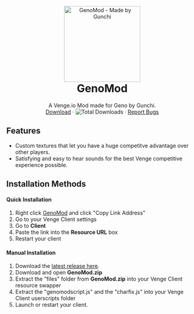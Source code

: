 <p align="center" style="margin-bottom: 0px !important;">
  <img width="200" src="https://cdn.discordapp.com/attachments/856153210989576192/856153437589995570/Text.png" alt="GenoMod - Made by Gunchi" align="center">
</p>

<h1 align="center" style="margin-top: 0px;">GenoMod</h1>

 <p align="center">
    A Venge.io Mod made for Geno by Gunchi.
    <br />
    <a href="https://github.com/Tomogunchi/GenoMod/releases/latest/">Download</a>
    ·
    <img alt="Total Downloads" src="https://img.shields.io/github/downloads/tomogunchi/GenoMod/total?label=Downloads">
    ·
    <a href="https://github.com/Tomogunchi/GenoMod/issues">Report Bugs</a>
  </p>
</p>

## Features
- Custom textures that let you have a huge competitve advantage over other players.
- Satisfying and easy to hear sounds for the best Venge competitive experience possible.

## Installation Methods

#### Quick Installation
1. Right click [GenoMod](https://github.com/Tomogunchi/GenoMod/releases/download/v2/GenoMod.v2.zip) and click "Copy Link Address"
2. Go to your Venge Client settings
3. Go to **Client**
4. Paste the link into the **Resource URL** box
5. Restart your client

#### Manual Installation
1. Download the [latest release here](https://github.com/Tomogunchi/GenoMod/releases/latest "Latest Release").
2. Download and open **GenoMod.zip**
3. Extract the "files" folder from **GenoMod.zip** into your Venge Client resource swapper
4. Extract the "genomodscript.js" and the "charfix.js" into your Venge Client userscripts folder
5. Launch or restart your client.
